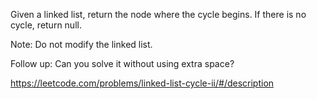 Given a linked list, return the node where the cycle begins. If there is no cycle, return null.

Note: Do not modify the linked list.

Follow up:
Can you solve it without using extra space?



https://leetcode.com/problems/linked-list-cycle-ii/#/description
